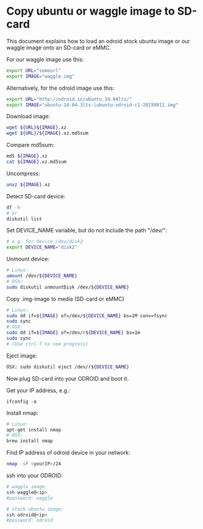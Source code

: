 

# Copy ubuntu or waggle image to SD-card
This document explains how to load an odroid stock ubuntu image or our waggle image onto an SD-card or eMMC.


For our waggle image use this:
```bash
export URL="someurl"
export IMAGE="waggle.img"
```

Alternatively, for the odroid image use this: 
```bash
export URL="http://odroid.in/ubuntu_14.04lts/"
export IMAGE="ubuntu-14.04.3lts-lubuntu-odroid-c1-20150811.img"
```

Download image:
```bash
wget ${URL}${IMAGE}.xz
wget ${URL}/${IMAGE}.xz.md5sum
```
Compare md5sum:
```bash
md5 ${IMAGE}.xz
cat ${IMAGE}.xz.md5sum
```
Uncompress:
```bash
unxz ${IMAGE}.xz
```

Detect SD-card device:
```bash
df -h
# or
diskutil list
```

Set DEVICE_NAME variable, but do not include the path "/dev/":
```bash
# e.g. for device /dev/disk2
export DEVICE_NAME="disk2" 
```

Unmount device:
```bash
# Linux: 
umount /dev/${DEVICE_NAME}
# OSX:
sudo diskutil unmountDisk /dev/${DEVICE_NAME}
```

Copy .img-image to media (SD-card or eMMC)
```bash
# Linux:
sudo dd if=${IMAGE} of=/dev/${DEVICE_NAME} bs=1M conv=fsync
sudo sync
# OSX:
sudo dd if=${IMAGE} of=/dev/r${DEVICE_NAME} bs=1m
sudo sync
# (Use ctrl-T to see progress)
```


Eject image:
```bash
OSX: sudo diskutil eject /dev/r${DEVICE_NAME}
```

Now plug SD-card into your ODROID and boot it.

Get your IP address, e.g.:
```text
ifconfig -a
```

Install nmap:
```bash
# Linux:
apt-get install nmap
# OSX:
brew install nmap
```

Find IP address of odroid device in your network:
```bash
nmap -sP <yourIP>/24 
```

ssh into your ODROID:
```bash
# waggle image:
ssh waggle@<ip>
#password: waggle

# stock ubuntu image:
ssh odroid@<ip>
#password: odroid
```



